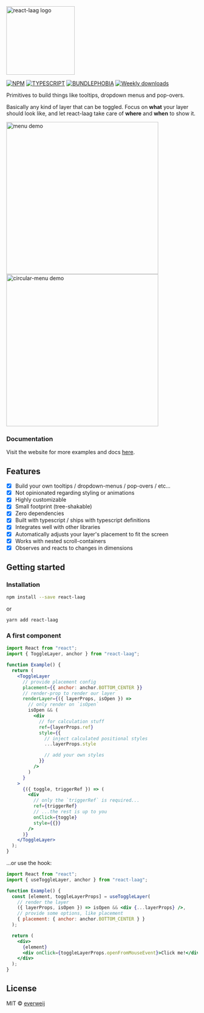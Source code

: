 <img alt="react-laag logo" src="./logo-full.png" width="180px" />

[![NPM](https://img.shields.io/npm/v/react-laag.svg)](https://www.npmjs.com/package/react-laag)
[![TYPESCRIPT](https://img.shields.io/badge/%3C%2F%3E-typescript-blue)](http://www.typescriptlang.org/)
[![BUNDLEPHOBIA](https://badgen.net/bundlephobia/minzip/react-laag)](https://bundlephobia.com/result?p=react-laag)
[![Weekly downloads](https://badgen.net/npm/dw/react-laag)](https://badgen.net/npm/dw/react-laag)

Primitives to build things like tooltips, dropdown menus and pop-overs.

Basically any kind of layer that can be toggled. Focus on **what** your layer should look like, and let react-laag take care of **where** and **when** to show it.

<img alt="menu demo" src="./menu.gif" width="400px" />
<img alt="circular-menu demo" src="./circular.gif" width="400px" />

### Documentation

Visit the website for more examples and docs
[here](https://www.react-laag.com).

## Features

- [x] Build your own tooltips / dropdown-menus / pop-overs / etc...
- [x] Not opinionated regarding styling or animations
- [x] Highly customizable
- [x] Small footprint (tree-shakable)
- [x] Zero dependencies
- [x] Built with typescript / ships with typescript definitions
- [x] Integrates well with other libraries
- [x] Automatically adjusts your layer's placement to fit the screen
- [x] Works with nested scroll-containers
- [x] Observes and reacts to changes in dimensions

## Getting started

### Installation

```bash
npm install --save react-laag
```

or

```bash
yarn add react-laag
```

### A first component

```jsx
import React from "react";
import { ToggleLayer, anchor } from "react-laag";

function Example() {
  return (
    <ToggleLayer
      // provide placement config
      placement={{ anchor: anchor.BOTTOM_CENTER }}
      // render-prop to render our layer
      renderLayer={({ layerProps, isOpen }) =>
        // only render on `isOpen`
        isOpen && (
          <div
            // for calculation stuff
            ref={layerProps.ref}
            style={{
              // inject calculated positional styles
              ...layerProps.style

              // add your own styles
            }}
          />
        )
      }
    >
      {({ toggle, triggerRef }) => (
        <div
          // only the `triggerRef` is required...
          ref={triggerRef}
          // ...the rest is up to you
          onClick={toggle}
          style={{}}
        />
      )}
    </ToggleLayer>
  );
}
```

...or use the hook:

```jsx
import React from "react";
import { useToggleLayer, anchor } from "react-laag";

function Example() {
  const [element, toggleLayerProps] = useToggleLayer(
    // render the layer
    ({ layerProps, isOpen }) => isOpen && <div {...layerProps} />,
    // provide some options, like placement
    { placement: { anchor: anchor.BOTTOM_CENTER } }
  );

  return (
    <div>
      {element}
      <div onClick={toggleLayerProps.openFromMouseEvent}>Click me!</div>
    </div>
  );
}
```

## License

MIT © [everweij](https://github.com/everweij)
